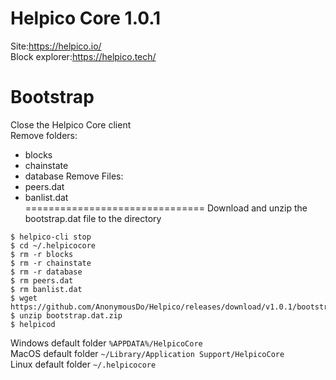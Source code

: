Helpico Core 1.0.1
===============================

Site:https://helpico.io/ <br>
Block explorer:https://helpico.tech/

Bootstrap
===============================
Close the Helpico Core client <br>
Remove folders:
- blocks
- chainstate
- database
Remove Files:
- peers.dat
- banlist.dat <br>
===============================
Download and unzip the bootstrap.dat file to the directory
```
$ helpico-cli stop
$ cd ~/.helpicocore
$ rm -r blocks
$ rm -r chainstate
$ rm -r database
$ rm peers.dat
$ rm banlist.dat
$ wget https://github.com/AnonymousDo/Helpico/releases/download/v1.0.1/bootstrap.dat.zip
$ unzip bootstrap.dat.zip
$ helpicod
```
Windows default folder 
`%APPDATA%/HelpicoCore`<br>
MacOS default folder
`~/Library/Application Support/HelpicoCore`<br>
Linux default folder
`~/.helpicocore`<br>
